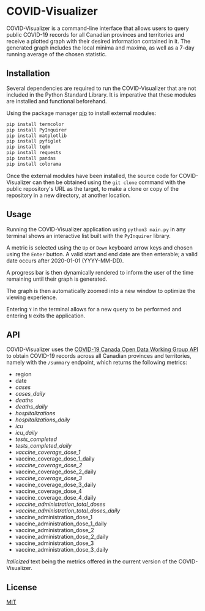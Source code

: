# COVID-Visualizer

COVID-Visualizer is a command-line interface that allows users to query public COVID-19 records for all Canadian provinces and territories and receive a plotted graph with their desired information contained in it. The generated graph includes the local minima and maxima, as well as a 7-day running average of the chosen statistic.

## Installation

Several dependencies are required to run the COVID-Visualizer that are not included in the Python Standard Library. It is imperative that these modules are installed and functional beforehand.

Using the package manager [pip](https://pip.pypa.io/en/stable/) to install external modules:
```bash
pip install termcolor
pip install PyInquirer
pip install matplotlib
pip install pyfiglet
pip install tqdm
pip install requests
pip install pandas
pip install colorama
```
Once the external modules have been installed, the source code for COVID-Visualizer can then be obtained using the `git clone` command with the public repository's URL as the target, to make a clone or copy of the repository in a new directory, at another location.

## Usage

Running the COVID-Visualizer application using `python3 main.py` in any terminal shows an interactive list built with the `PyInquirer` library.

A metric is selected using the `Up` or `Down` keyboard arrow keys and chosen using the `Enter` button. A valid start and end date are then enterable; a valid date occurs after 2020-01-01 (YYYY-MM-DD).

A progress bar is then dynamically rendered to inform the user of the time remaining until their graph is generated.

The graph is then automatically zoomed into a new window to optimize the viewing experience.

Entering `Y` in the terminal allows for a new query to be performed and entering `N` exits the application.

## API

COVID-Visualizer uses the [COVID-19 Canada Open Data Working Group API](https://api.opencovid.ca/) to obtain COVID-19 records across all Canadian provinces and territories, namely with the `/summary` endpoint, which returns the following metrics:

- region
- date
- *cases*
- *cases_daily*
- *deaths*
- *deaths_daily*
- *hospitalizations*
- *hospitalizations_daily*
- *icu*
- *icu_daily*
- *tests_completed*
- *tests_completed_daily*
- *vaccine_coverage_dose_1*
- vaccine_coverage_dose_1_daily
- *vaccine_coverage_dose_2*
- vaccine_coverage_dose_2_daily
- *vaccine_coverage_dose_3*
- vaccine_coverage_dose_3_daily
- vaccine_coverage_dose_4
- vaccine_coverage_dose_4_daily
- *vaccine_administration_total_doses*
- *vaccine_administration_total_doses_daily*
- vaccine_administration_dose_1
- vaccine_administration_dose_1_daily
- vaccine_administration_dose_2
- vaccine_administration_dose_2_daily
- vaccine_administration_dose_3
- vaccine_administration_dose_3_daily

*Italicized* text being the metrics offered in the current version of the COVID-Visualizer.

## License
[MIT](https://choosealicense.com/licenses/mit/)
